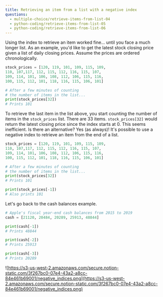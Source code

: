 ```yaml
---
title: Retrieving an item from a list with a negative index
questions:
  - multiple-choice/retrieve-items-from-list-04
  - python-coding/retrieve-items-from-list-05
  - python-coding/retrieve-items-from-list-06
---
```


Using the index to retrieve an item worked fine... until you face a much longer list. As an example, you'd like to get the latest stock closing price given a list of daily closing prices. Assume the prices are ordered chronologically.

```python
stock_prices = [120, 119, 101, 109, 115, 109,
110, 107,117, 112, 115, 112, 116, 115, 107,
109, 114, 101, 106, 108, 112, 106, 115, 116,
100, 115, 112, 101, 118, 116, 115, 106, 101]

# After a few minutes of counting
# the number of items in the list...
print(stock_prices[32])
# Prints 101
```

To retrieve the last item in the list above, you start counting the number of items in the `stock_prices` list. There are 33 items. `stock_prices[32]` would return the latest closing price since the index starts at 0. This seems inefficient. Is there an alternative? Yes (as always)! It's possible to use a negative index to retrieve an item from the end of a list.

```python
stock_prices = [120, 119, 101, 109, 115, 109,
110, 107,117, 112, 115, 112, 116, 115, 107,
109, 114, 101, 106, 108, 112, 106, 115, 116,
100, 115, 112, 101, 118, 116, 115, 106, 101]

# After a few minutes of counting
# the number of items in the list...
print(stock_prices[32])
# Prints 101

print(stock_prices[-1])
# Also prints 101
```

Let's go back to the cash balances example.

```python
# Apple's fiscal year-end cash balances from 2015 to 2019
cash = [21120, 20484, 20289, 25913, 48844]

print(cash[-1])
# Prints 48844

print(cash[-2])
# Prints 25913

print(cash[-3])
# Prints 20289
```

![https://s3-us-west-2.amazonaws.com/secure.notion-static.com/3f267bc0-07e4-43a2-a8cc-84e461b69001/negative_indices.png](https://s3-us-west-2.amazonaws.com/secure.notion-static.com/3f267bc0-07e4-43a2-a8cc-84e461b69001/negative_indices.png)
